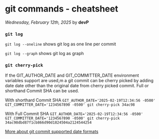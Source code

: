# git commands - cheatsheet

*Wednesday, February 12th, 2025* by **devP**

### `git log`
`git log --oneline` 
shows git log as one line per commit

`git log --graph` 
shows git log as graph 

### `git cherry-pick` 
If the GIT_AUTHOR_DATE and GIT_COMMITTER_DATE environment variables support are used,m a git commit can be cherry picked by adding date date other than the original date from cherry picked commit. Full or shorthand Commit SHA can be used.

With shorthard Commit SHA
`GIT_AUTHOR_DATE='2025-02-19T12:34:56 -0500' GIT_COMMITTER_DATE='1234567890 -0500' git cherry-pick 34ac98`

With Full Commit SHA
`GIT_AUTHOR_DATE='2025-02-19T12:34:56 -0500' GIT_COMMITTER_DATE='1234567890 -0500' git cherry-pick 34ac98dbd87f1cb866d90d1824504a2124544254`

[More about git commit supported date formats](https://git-scm.com/docs/git-commit#_date_formats)